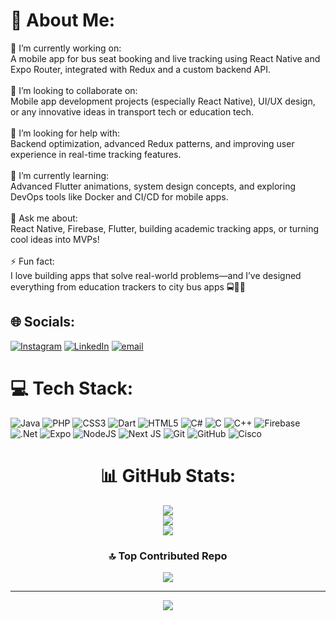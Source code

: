 # 💫 About Me:
🔭 I’m currently working on:<br>A mobile app for bus seat booking and live tracking using React Native and Expo Router, integrated with Redux and a custom backend API.<br><br>👯 I’m looking to collaborate on:<br>Mobile app development projects (especially React Native), UI/UX design, or any innovative ideas in transport tech or education tech.<br><br>🤝 I’m looking for help with:<br>Backend optimization, advanced Redux patterns, and improving user experience in real-time tracking features.<br><br>🌱 I’m currently learning:<br>Advanced Flutter animations, system design concepts, and exploring DevOps tools like Docker and CI/CD for mobile apps.<br><br>💬 Ask me about:<br>React Native, Firebase, Flutter, building academic tracking apps, or turning cool ideas into MVPs!<br><br>⚡ Fun fact:<br>I love building apps that solve real-world problems—and I’ve designed everything from education trackers to city bus apps 🚍📱✨


## 🌐 Socials:
[![Instagram](https://img.shields.io/badge/Instagram-%23E4405F.svg?logo=Instagram&logoColor=white)](https://instagram.com/_meth_savi_19) [![LinkedIn](https://img.shields.io/badge/LinkedIn-%230077B5.svg?logo=linkedin&logoColor=white)](https://linkedin.com/in/https://www.linkedin.com/in/methmi-savindya-b51586270/) [![email](https://img.shields.io/badge/Email-D14836?logo=gmail&logoColor=white)](mailto:0407mshm@gmail.com) 

# 💻 Tech Stack:
![Java](https://img.shields.io/badge/java-%23ED8B00.svg?style=for-the-badge&logo=openjdk&logoColor=white) ![PHP](https://img.shields.io/badge/php-%23777BB4.svg?style=for-the-badge&logo=php&logoColor=white) ![CSS3](https://img.shields.io/badge/css3-%231572B6.svg?style=for-the-badge&logo=css3&logoColor=white) ![Dart](https://img.shields.io/badge/dart-%230175C2.svg?style=for-the-badge&logo=dart&logoColor=white) ![HTML5](https://img.shields.io/badge/html5-%23E34F26.svg?style=for-the-badge&logo=html5&logoColor=white) ![C#](https://img.shields.io/badge/c%23-%23239120.svg?style=for-the-badge&logo=csharp&logoColor=white) ![C](https://img.shields.io/badge/c-%2300599C.svg?style=for-the-badge&logo=c&logoColor=white) ![C++](https://img.shields.io/badge/c++-%2300599C.svg?style=for-the-badge&logo=c%2B%2B&logoColor=white) ![Firebase](https://img.shields.io/badge/firebase-%23039BE5.svg?style=for-the-badge&logo=firebase) ![.Net](https://img.shields.io/badge/.NET-5C2D91?style=for-the-badge&logo=.net&logoColor=white) ![Expo](https://img.shields.io/badge/expo-1C1E24?style=for-the-badge&logo=expo&logoColor=#D04A37) ![NodeJS](https://img.shields.io/badge/node.js-6DA55F?style=for-the-badge&logo=node.js&logoColor=white) ![Next JS](https://img.shields.io/badge/Next-black?style=for-the-badge&logo=next.js&logoColor=white) ![Git](https://img.shields.io/badge/git-%23F05033.svg?style=for-the-badge&logo=git&logoColor=white) ![GitHub](https://img.shields.io/badge/github-%23121011.svg?style=for-the-badge&logo=github&logoColor=white) ![Cisco](https://img.shields.io/badge/cisco-%23049fd9.svg?style=for-the-badge&logo=cisco&logoColor=black)

<center>
  
# 📊 GitHub Stats:
![](https://github-readme-stats.vercel.app/api?username=Methsavi&theme=dark&hide_border=false&include_all_commits=true&count_private=true)<br/>
![](https://nirzak-streak-stats.vercel.app/?user=Methsavi&theme=dark&hide_border=false)<br/>
![](https://github-readme-stats.vercel.app/api/top-langs/?username=Methsavi&theme=dark&hide_border=false&include_all_commits=true&count_private=true&layout=compact)

</center>
<center>

### 🔝 Top Contributed Repo
![](https://github-contributor-stats.vercel.app/api?username=Methsavi&limit=5&theme=dark&combine_all_yearly_contributions=true)

</center>

<center>


---
[![](https://visitcount.itsvg.in/api?id=Methsavi&icon=0&color=0)](https://visitcount.itsvg.in)

</center>

<!-- Proudly created with GPRM ( https://gprm.itsvg.in ) -->
